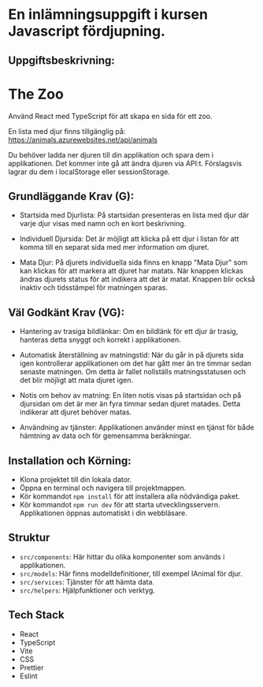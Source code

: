 # En inlämningsuppgift i kursen Javascript fördjupning. 

## Uppgiftsbeskrivning: 

<h1>The Zoo</h1>
  <p>Använd React med TypeScript för att skapa en sida för ett zoo.</p>
  <p>En lista med djur finns tillgänglig på: <a href="https://animals.azurewebsites.net/api/animals" target="_blank" rel="noopener noreferrer">https://animals.azurewebsites.net/api/animals</a></p>
  <p>Du behöver ladda ner djuren till din applikation och spara dem i applikationen. Det kommer inte gå att ändra djuren via API:t. Förslagsvis lagrar du dem i localStorage eller sessionStorage.</p>

  <h2>Grundläggande Krav (G):</h2>
  <ul>
    <li>
      <p>Startsida med Djurlista: På startsidan presenteras en lista med djur där varje djur visas med namn och en kort beskrivning.</p>
    </li>
    <li>
      <p>Individuell Djursida: Det är möjligt att klicka på ett djur i listan för att komma till en separat sida med mer information om djuret.</p>
    </li>
    <li>
      <p>Mata Djur: På djurets individuella sida finns en knapp "Mata Djur" som kan klickas för att markera att djuret har matats. När knappen klickas ändras djurets status för att indikera att det är matat. Knappen blir också inaktiv och tidsstämpel för matningen sparas.</p>
    </li>
  </ul>


<h2>Väl Godkänt Krav (VG):</h2>
  <ul>
    <li>
      <p>Hantering av trasiga bildlänkar: Om en bildlänk för ett djur är trasig, hanteras detta snyggt och korrekt i applikationen.</p>
    </li>
    <li>
      <p>Automatisk återställning av matningstid: När du går in på djurets sida igen kontrollerar applikationen om det har gått mer än tre timmar sedan senaste matningen. Om detta är fallet nollställs matningsstatusen och det blir möjligt att mata djuret igen.</p>
    </li>
    <li>
      <p>Notis om behov av matning: En liten notis visas på startsidan och på djursidan om det är mer än fyra timmar sedan djuret matades. Detta indikerar att djuret behöver matas.</p>
    </li>
    <li>
      <p>Användning av tjänster: Applikationen använder minst en tjänst för både hämtning av data och för gemensamma beräkningar.</p>
    </li>
  </ul>

## Installation och Körning:
 
- Klona projektet till din lokala dator.
- Öppna en terminal och navigera till projektmappen.
- Kör kommandot <code>npm install</code> för att installera alla nödvändiga paket.
- Kör kommandot <code>npm run dev</code> för att starta utvecklingsservern. Applikationen öppnas automatiskt i din webbläsare.

## Struktur

- `src/components`: Här hittar du olika komponenter som används i applikationen.
- `src/models`: Här finns modelldefinitioner, till exempel IAnimal för djur.
- `src/services`: Tjänster för att hämta data.
- `src/helpers`: Hjälpfunktioner och verktyg.

## Tech Stack

- React
- TypeScript
- Vite
- CSS
- Prettier
- Eslint